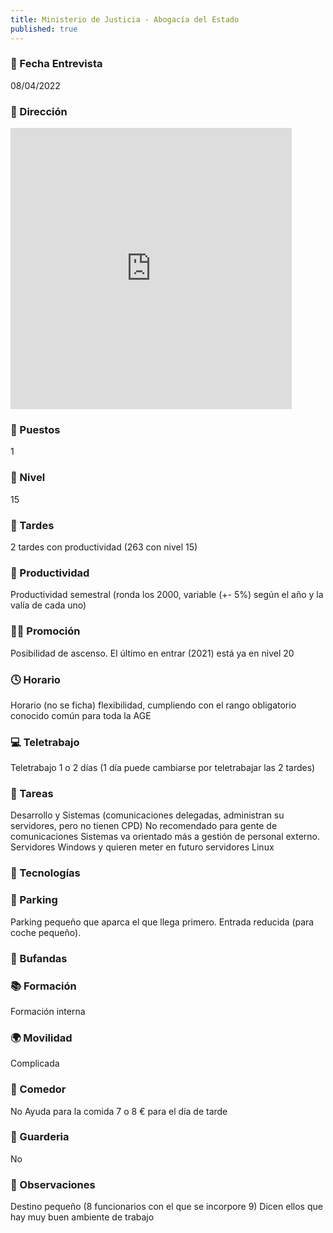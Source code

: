 ```yaml
---
title: Ministerio de Justicia - Abogacía del Estado 
published: true
---
```


### 📆 Fecha Entrevista
08/04/2022
### 🏢 Dirección
<iframe src="https://www.google.com/maps/embed?pb=!1m18!1m12!1m3!1d24297.028263700544!2d-3.7058305604492023!3d40.42815270000001!2m3!1f0!2f0!3f0!3m2!1i1024!2i768!4f13.1!3m3!1m2!1s0xd4228915aa8242f%3A0xd88920e0e8e7e8ff!2sDirecci%C3%B3n%20General%20Servicio%20Jur%C3%ADdico%20Del%20Estado!5e0!3m2!1ses!2ses!4v1649574402630!5m2!1ses!2ses" width="450" height="450" style="border:0;" allowfullscreen="" loading="lazy" referrerpolicy="no-referrer-when-downgrade"></iframe>

### 💼 Puestos
1
### 🔼 Nivel
15
### 🌆 Tardes
2 tardes con productividad (263 con nivel 15)
### 🚀 Productividad
Productividad semestral (ronda los 2000, variable (+- 5%) según el año y la valía de cada uno)
### 🧗‍♀️ Promoción
Posibilidad de ascenso. El último en entrar (2021) está ya en nivel 20
### 🕓 Horario
Horario (no se ficha) flexibilidad, cumpliendo con el rango obligatorio conocido común para toda la AGE
### 💻 Teletrabajo
Teletrabajo 1 o 2 días (1 día puede cambiarse por teletrabajar las 2 tardes)
### 📝 Tareas
Desarrollo y Sistemas (comunicaciones delegadas, administran su servidores, pero no tienen CPD) No recomendado para gente de comunicaciones
Sistemas va orientado más a gestión de personal externo.
Servidores Windows y quieren meter en futuro servidores Linux
### 💾 Tecnologías

### 🚗 Parking
Parking pequeño que aparca el que llega primero. 
Entrada reducida (para coche pequeño).
### 🧣 Bufandas

### 📚 Formación
Formación interna
### 🌍 Movilidad
Complicada
### 🥗 Comedor
No
Ayuda para la comida 7 o 8 € para el día de tarde

### 👶 Guarderia
No
### 👀 Observaciones
Destino pequeño (8 funcionarios con el que se incorpore 9)
Dicen ellos que hay muy buen ambiente de trabajo